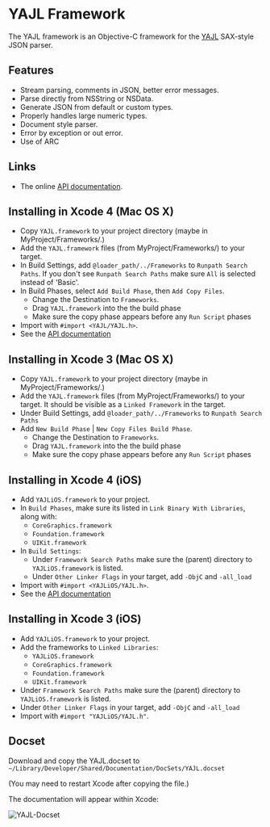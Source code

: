 # YAJL Framework

The YAJL framework is an Objective-C framework for the [YAJL](http://lloyd.github.com/yajl/) SAX-style JSON parser.

## Features

- Stream parsing, comments in JSON, better error messages.
- Parse directly from NSString or NSData.
- Generate JSON from default or custom types.
- Properly handles large numeric types.
- Document style parser.
- Error by exception or out error.
- Use of ARC 

## Links

- The online [API documentation](http://gabriel.github.com/yajl-objc/).

## Installing in Xcode 4 (Mac OS X)

- Copy `YAJL.framework` to your project directory (maybe in MyProject/Frameworks/.)
- Add the `YAJL.framework` files (from MyProject/Frameworks/) to your target.
- In Build Settings, add `@loader_path/../Frameworks` to `Runpath Search Paths`. If you don't see `Runpath Search Paths` make sure `All` is selected instead of 'Basic'.
- In Build Phases, select `Add Build Phase`, then `Add Copy Files`.
  - Change the Destination to `Frameworks`.
  - Drag `YAJL.framework` into the the build phase
  - Make sure the copy phase appears before any `Run Script` phases
- Import with `#import <YAJL/YAJL.h>`.
- See the [API documentation](http://gabriel.github.com/yajl-objc/)

## Installing in Xcode 3 (Mac OS X)

- Copy `YAJL.framework` to your project directory (maybe in MyProject/Frameworks/.)
- Add the `YAJL.framework` files (from MyProject/Frameworks/) to your target. It should be visible as a `Linked Framework` in the target. 
- Under Build Settings, add `@loader_path/../Frameworks` to `Runpath Search Paths` 
- Add `New Build Phase` | `New Copy Files Build Phase`. 
	- Change the Destination to `Frameworks`.
	- Drag `YAJL.framework` into the the build phase
	- Make sure the copy phase appears before any `Run Script` phases 

## Installing in Xcode 4 (iOS)

- Add `YAJLiOS.framework` to your project.
- In `Build Phases`, make sure its listed in `Link Binary With Libraries`, along with:
  - `CoreGraphics.framework`
  - `Foundation.framework`
  - `UIKit.framework`
- In `Build Settings`:
  - Under `Framework Search Paths` make sure the (parent) directory to `YAJLiOS.framework` is listed.
  - Under `Other Linker Flags` in your target, add `-ObjC` and `-all_load`
- Import with `#import <YAJLiOS/YAJL.h>`.
- See the [API documentation](http://gabriel.github.com/yajl-objc/)

## Installing in Xcode 3 (iOS)

- Add `YAJLiOS.framework` to your project.
- Add the frameworks to `Linked Libraries`:
  - `YAJLiOS.framework`
  - `CoreGraphics.framework`
  - `Foundation.framework`
  - `UIKit.framework`
- Under `Framework Search Paths` make sure the (parent) directory to `YAJLiOS.framework` is listed.
- Under `Other Linker Flags` in your target, add `-ObjC` and `-all_load`
- Import with `#import "YAJLiOS/YAJL.h"`.

## Docset

Download and copy the YAJL.docset to `~/Library/Developer/Shared/Documentation/DocSets/YAJL.docset`

(You may need to restart Xcode after copying the file.)

The documentation will appear within Xcode:

![YAJL-Docset](http://rel.me.s3.amazonaws.com/yajl/images/docset.png)



